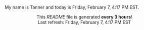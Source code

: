My name is Tanner and today is Friday, February 7, 4:17 PM EST.

<p align="center">This <i>README</i> file is generated <b>every 3 hours</b>!</br>Last refresh: Friday, February 7, 4:17 PM EST<br /></p>
